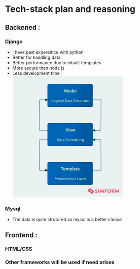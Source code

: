 # Tech-stack plan and reasoning

## Backened :

### Django
- I have past expereince with python
- Better for handling data
- Better performance due to inbuilt templates 
- More secure than node js
- Less development time 
![image](https://github.com/bhatakti-atama/delivery_system/blob/master/images/djangoArchitecture.png)


### Mysql 
- The data is quite strutured so mysql is a better choice

## Frontend :

### HTML/CSS 

### Other frameworks will be used if need arises 
